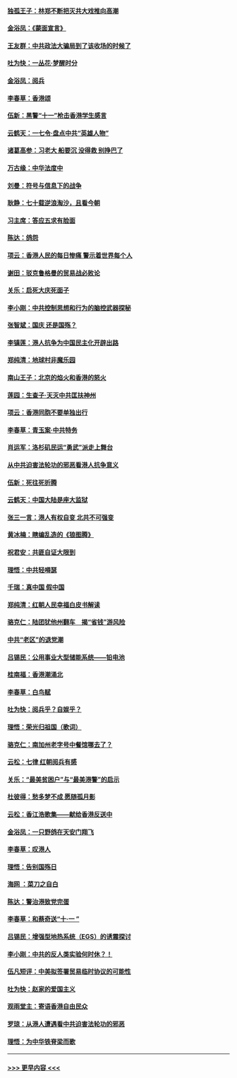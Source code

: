#### [独孤王子：林郑不断把灭共大戏推向高潮](../pages/nsc993/n11569381.md?t=10050555) 
#### [金浴凤：《蒙面宣言》](../pages/nsc993/n11569368.md?t=10050555) 
#### [王友群：中共政法大骗局到了该收场的时候了](../pages/nsc993/n11568940.md?t=10050555) 
#### [吐为快：一丛花‧梦醒时分](../pages/nsc993/n11567491.md?t=10050555) 
#### [金浴凤：阅兵](../pages/nsc993/n11567454.md?t=10050555) 
#### [李春草：香港颂](../pages/nsc993/n11567444.md?t=10050555) 
#### [伍新：黑警“十一”枪击香港学生感言](../pages/nsc993/n11567426.md?t=10050555) 
#### [云鹤天：一七令‧盘点中共“英雄人物”](../pages/nsc993/n11567091.md?t=10050555) 
#### [诸葛高参：习老大 船要沉 没得救 别挣巴了](../pages/nsc993/n11566976.md?t=10050555) 
#### [万古缘：中华法度中](../pages/nsc993/n11566726.md?t=10050555) 
#### [刘曼：符号与信息下的战争](../pages/nsc993/n11564655.md?t=10050555) 
#### [耿静：七十载逆浪淘沙，且看今朝](../pages/nsc993/n11564520.md?t=10050555) 
#### [习主席：答应五求有脸面](../pages/nsc993/n11563953.md?t=10050555) 
#### [陈达：鸽怨](../pages/nsc993/n11561879.md?t=10050555) 
#### [项云：香港人民的每日惨痛  警示着世界每个人](../pages/nsc993/n11559273.md?t=10050555) 
#### [谢田：驳克鲁格曼的贸易战必败论](../pages/nsc993/n11555840.md?t=10050555) 
#### [关乐：启死大庆死面子](../pages/nsc993/n11556823.md?t=10050555) 
#### [李小刚：中共控制思想和行为的脑控武器探秘](../pages/nsc993/n11556776.md?t=10050555) 
#### [张智斌：国庆  还是国殇？](../pages/nsc993/n11556617.md?t=10050555) 
#### [李镇莲：港人抗争为中国民主化开辟出路](../pages/nsc993/n11556570.md?t=10050555) 
#### [郑纯清：地球村非魔乐园](../pages/nsc993/n11555415.md?t=10050555) 
#### [南山王子：北京的焰火和香港的怒火](../pages/nsc993/n11555318.md?t=10050555) 
#### [莲园：生查子·天灭中共匡扶神州](../pages/nsc993/n11555302.md?t=10050555) 
#### [项云：香港同胞不要单独出行](../pages/nsc993/n11555276.md?t=10050555) 
#### [李春草：青玉案‧中共特务](../pages/nsc993/n11552356.md?t=10050555) 
#### [肖运军：洛杉矶民运“勇武”派走上舞台](../pages/nsc993/n11551595.md?t=10050555) 
#### [从中共迫害法轮功的邪恶看港人抗争意义](../pages/nsc993/n11540858.md?t=10050555) 
#### [伍新：死往死折腾](../pages/nsc993/n11550174.md?t=10050555) 
#### [云鹤天：中国大陆是座大监狱](../pages/nsc993/n11550155.md?t=10050555) 
#### [张三一言：港人有权自变 北共不可强变](../pages/nsc993/n11550132.md?t=10050555) 
#### [黄冰楠：瞎编乱造的《狼图腾》](../pages/nsc993/n11550082.md?t=10050555) 
#### [祝君安：共匪自证大限到](../pages/nsc993/n11550041.md?t=10050555) 
#### [理悟：中共轻嘚瑟](../pages/nsc993/n11547978.md?t=10050555) 
#### [千瑞：真中国 假中国](../pages/nsc993/n11547865.md?t=10050555) 
#### [郑纯清：红朝人民幸福白皮书解读](../pages/nsc993/n11547499.md?t=10050555) 
#### [骆克仁：陆团犹他州翻车　揭“省钱”游风险](../pages/nsc993/n11546977.md?t=10050555) 
#### [中共“老区”的退党潮](../pages/nsc993/n11545995.md?t=10050555) 
#### [吕锡民：公用事业大型储能系统——铅电池](../pages/nsc993/n11545701.md?t=10050555) 
#### [桂南福：香港潮涌北](../pages/nsc993/n11545682.md?t=10050555) 
#### [李春草：白鸟赋](../pages/nsc993/n11545663.md?t=10050555) 
#### [吐为快：阅兵乎？自娱乎？](../pages/nsc993/n11545625.md?t=10050555) 
#### [理悟：荣光归祖国（歌词）](../pages/nsc993/n11545616.md?t=10050555) 
#### [骆克仁：南加州老字号中餐馆哪去了？](../pages/nsc993/n11545120.md?t=10050555) 
#### [云松：七律 红朝阅兵有感](../pages/nsc993/n11542394.md?t=10050555) 
#### [关乐：“最美贫困户”与“最美港警”的启示](../pages/nsc993/n11542252.md?t=10050555) 
#### [杜彼得：愁多梦不成 愿随孤月影](../pages/nsc993/n11540296.md?t=10050555) 
#### [云松：香江浩歌集——献给香港反送中](../pages/nsc993/n11540149.md?t=10050555) 
#### [金浴凤：一只野鸽在天安门翔飞](../pages/nsc993/n11540280.md?t=10050555) 
#### [李春草：叹港人](../pages/nsc993/n11540119.md?t=10050555) 
#### [理悟：告别国殇日](../pages/nsc993/n11539610.md?t=10050555) 
#### [海网 ：菜刀之自白](../pages/nsc993/n11539597.md?t=10050555) 
#### [陈达：警治港致党完蛋](../pages/nsc993/n11538127.md?t=10050555) 
#### [李春草：和蔡奇送“十·一 ”](../pages/nsc993/n11537810.md?t=10050555) 
#### [吕锡民：增强型地热系统（EGS）的诱震探讨](../pages/nsc993/n11537765.md?t=10050555) 
#### [李小刚：中共的反人类实验何时休？！](../pages/nsc993/n11537669.md?t=10050555) 
#### [伍凡短评：中美拟签署贸易临时协议的可能性](../pages/nsc993/n11536773.md?t=10050555) 
#### [吐为快：赵家的爱国主义](../pages/nsc993/n11536750.md?t=10050555) 
#### [观雨堂主：寄语香港自由民众](../pages/nsc993/n11536735.md?t=10050555) 
#### [罗琼：从港人遭遇看中共迫害法轮功的邪恶](../pages/nsc993/n11507862.md?t=10050555) 
#### [理悟：为中华铁脊梁而歌](../pages/nsc993/n11534458.md?t=10050555) 

----
#### [ >>> 更早内容 <<< ](../indexes/nsc993-earlier.md)
